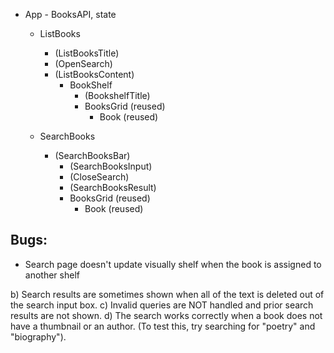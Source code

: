 * App - BooksAPI, state
  * ListBooks
    * (ListBooksTitle)
    * (OpenSearch)
    * (ListBooksContent)
      * BookShelf
        * (BookshelfTitle)
        * BooksGrid (reused)
          * Book (reused)

  * SearchBooks
    * (SearchBooksBar)
      * (SearchBooksInput)
      * (CloseSearch)
      * (SearchBooksResult)
      * BooksGrid (reused)
        * Book (reused)

## Bugs:

* Search page doesn't update visually shelf when the book is assigned to another shelf

b) Search results are sometimes shown when all of the text is deleted out of the search input box.
c) Invalid queries are NOT handled and prior search results are not shown.
d) The search works correctly when a book does not have a thumbnail or an author. (To test this, try searching for "poetry" and "biography").
